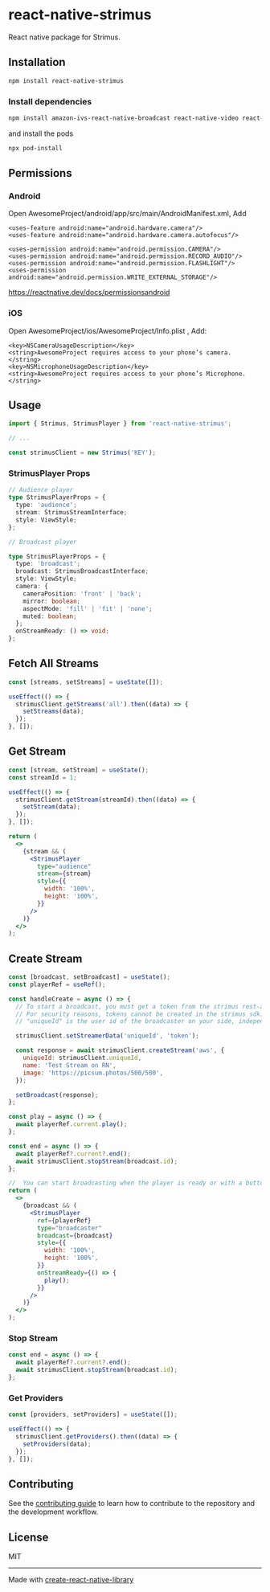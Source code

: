 # react-native-strimus

React native package for Strimus.

## Installation

```sh
npm install react-native-strimus
```

### Install dependencies

```sh
npm install amazon-ivs-react-native-broadcast react-native-video react-native-agora
```

and install the pods

```sh
npx pod-install
```

## Permissions

### Android

Open AwesomeProject/android/app/src/main/AndroidManifest.xml, Add

```
<uses-feature android:name="android.hardware.camera"/>
<uses-feature android:name="android.hardware.camera.autofocus"/>

<uses-permission android:name="android.permission.CAMERA"/>
<uses-permission android:name="android.permission.RECORD_AUDIO"/>
<uses-permission android:name="android.permission.FLASHLIGHT"/>
<uses-permission android:name="android.permission.WRITE_EXTERNAL_STORAGE"/>
```

https://reactnative.dev/docs/permissionsandroid

### iOS

Open AwesomeProject/ios/AwesomeProject/Info.plist , Add:

```
<key>NSCameraUsageDescription</key>
<string>AwesomeProject requires access to your phone’s camera.</string>
<key>NSMicrophoneUsageDescription</key>
<string>AwesomeProject requires access to your phone’s Microphone.</string>
```

## Usage

```js
import { Strimus, StrimusPlayer } from 'react-native-strimus';

// ...

const strimusClient = new Strimus('KEY');
```

### StrimusPlayer Props

```ts
// Audience player
type StrimusPlayerProps = {
  type: 'audience';
  stream: StrimusStreamInterface;
  style: ViewStyle;
};

// Broadcast player

type StrimusPlayerProps = {
  type: 'broadcast';
  broadcast: StrimusBroadcastInterface;
  style: ViewStyle;
  camera: {
    cameraPosition: 'front' | 'back';
    mirror: boolean;
    aspectMode: 'fill' | 'fit' | 'none';
    muted: boolean;
  };
  onStreamReady: () => void;
};
```

## Fetch All Streams

```js
const [streams, setStreams] = useState([]);

useEffect(() => {
  strimusClient.getStreams('all').then((data) => {
    setStreams(data);
  });
}, []);
```

## Get Stream

```jsx
const [stream, setStream] = useState();
const streamId = 1;

useEffect(() => {
  strimusClient.getStream(streamId).then((data) => {
    setStream(data);
  });
}, []);

return (
  <>
    {stream && (
      <StrimusPlayer
        type="audience"
        stream={stream}
        style={{
          width: '100%',
          height: '100%',
        }}
      />
    )}
  </>
);
```

## Create Stream

```jsx
const [broadcast, setBroadcast] = useState();
const playerRef = useRef();

const handleCreate = async () => {
  // To start a broadcast, you must get a token from the strimus rest-api with your own server.
  // For security reasons, tokens cannot be created in the strimus sdk.
  // "uniqueId" is the user id of the broadcaster on your side, independent of strimus.

  strimusClient.setStreamerData('uniqueId', 'token');

  const response = await strimusClient.createStream('aws', {
    uniqueId: strimusClient.uniqueId,
    name: 'Test Stream on RN',
    image: 'https://picsum.photos/500/500',
  });

  setBroadcast(response);
};

const play = async () => {
  await playerRef.current.play();
};

const end = async () => {
  await playerRef?.current?.end();
  await strimusClient.stopStream(broadcast.id);
};

//  You can start broadcasting when the player is ready or with a button.
return (
  <>
    {broadcast && (
      <StrimusPlayer
        ref={playerRef}
        type="broadcaster"
        broadcast={broadcast}
        style={{
          width: '100%',
          height: '100%',
        }}
        onStreamReady={() => {
          play();
        }}
      />
    )}
  </>
);
```

### Stop Stream

```jsx
const end = async () => {
  await playerRef?.current?.end();
  await strimusClient.stopStream(broadcast.id);
};
```

### Get Providers

```jsx
const [providers, setProviders] = useState([]);

useEffect(() => {
  strimusClient.getProviders().then((data) => {
    setProviders(data);
  });
}, []);
```

## Contributing

See the [contributing guide](CONTRIBUTING.md) to learn how to contribute to the repository and the development workflow.

## License

MIT

---

Made with [create-react-native-library](https://github.com/callstack/react-native-builder-bob)
